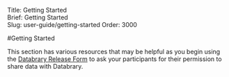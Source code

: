 Title: Getting Started	
Brief: Getting Started	
Slug: user-guide/getting-started
Order: 3000

#Getting Started

This section has various resources that may be helpful as you begin using the [Databrary Release Form](user-guide/policies/release-template.html) to ask your participants for their permission to share data with Databrary. 
